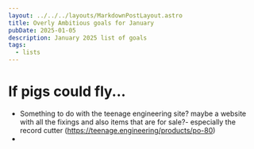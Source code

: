 ```yaml
---
layout: ../../../layouts/MarkdownPostLayout.astro
title: Overly Ambitious goals for January
pubDate: 2025-01-05
description: January 2025 list of goals
tags:
  - lists
---
```


# If pigs could fly...

- Something to do with the teenage engineering site? maybe a website with all the fixings and also items that are for sale?- especially the record cutter (https://teenage.engineering/products/po-80)
- 



 



